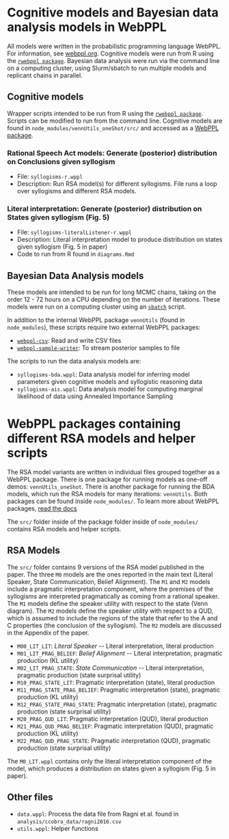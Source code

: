 # Cognitive models and Bayesian data analysis models in WebPPL

All models were written in the probabilistic programming language WebPPL. For information, see [webppl.org](http://webppl.org/). Cognitive models were run from R using the [`rwebppl package`](https://github.com/mhtess/rwebppl). Bayesian data analysis were run via the command line on a computing cluster, using Slurm/sbatch to run multiple models and replicant chains in parallel.

## Cognitive models

Wrapper scripts intended to be run from R using the [`rwebppl package`](https://github.com/mhtess/rwebppl). Scripts can be modified to run from the command line. Cognitive models are found in `node_modules/vennUtils_oneShot/src/` and accessed as a [WebPPL package](https://webppl.readthedocs.io/en/master).

### Rational Speech Act models: Generate (posterior) distribution on Conclusions given syllogism
- File: `syllogisms-r.wppl`
- Description: Run RSA model(s) for different syllogisms. File runs a loop over syllogisms and different RSA models.

### Literal interpretation: Generate (posterior) distribution on States given syllogism (Fig. 5)
- File: `syllogisms-literalListener-r.wppl`
- Description: Literal interpretation model to produce distribution on states given syllogism (Fig. 5 in paper)
- Code to run from R found in `diagrams.Rmd`

## Bayesian Data Analysis models

These models are intended to be run for long MCMC chains, taking on the order 12 - 72 hours on a CPU depending on the number of iterations. These models were run on a computing cluster using an [`sbatch`](https://slurm.schedmd.com/sbatch.html) script.

In addition to the internal WebPPL package `vennUtils` (found in `node_modules`), these scripts require two external WebPPL packages:
- [`webppl-csv`](https://github.com/mhtess/webppl-csv): Read and write CSV files
- [`webppl-sample-writer`](https://github.com/mhtess/webppl-sample-writer): To stream posterior samples to file

The scripts to run the data analysis models are:
- `syllogisms-bda.wppl`: Data analysis model for inferring model parameters given cognitive models and syllogistic reasoning data
- `syllogisms-ais.wppl`: Data analysis model for computing marginal likelihood of data using Annealed Importance Sampling


# WebPPL packages containing different RSA models and helper scripts

The RSA model variants are written in individual files grouped together as a WebPPL package.
There is one package for running models as one-off demos: `vennUtils_oneShot`. There is another package for running the BDA models, which run the RSA models for many iterations: `vennUtils`.
Both packages can be found inside `node_modules/`.
To learn more about WebPPL packages, [read the docs](https://webppl.readthedocs.io/en/master/packages.html)

The `src/` folder inside of the package folder inside of `node_modules/` contains RSA models and helper scripts.

## RSA Models

The `src/` folder contains 9 versions of the RSA model published in the paper. The three `M0` models are the ones reported in the main text (Literal Speaker, State Communication, Belief Alignment). The `M1` and `M2` models include a pragmatic interpretation component, where the premises of the syllogisms are interpreted pragmatically as coming from a rational speaker. The `M1` models define the speaker utility with respect to the state (Venn diagram). The `M2` models define the speaker utility with respect to a QUD, which is assumed to include the regions of the state that refer to the A and C properties (the conclusion of the syllogism). The `M2` models are discussed in the Appendix of the paper.


- `M00_LIT_LIT`: *Literal Speaker* -- Literal interpretation, literal production
- `M01_LIT_PRAG_BELIEF`: *Belief Alignment* -- Literal interpretation, pragmatic production (KL utility)
- `M02_LIT_PRAG_STATE`: *State Communication* -- Literal interpretation, pragmatic production (state surprisal utility)
- `M10_PRAG_STATE_LIT`: Pragmatic interpretation (state), literal production
- `M11_PRAG_STATE_PRAG_BELIEF`: Pragmatic interpretation (state), pragmatic production (KL utility)
- `M12_PRAG_STATE_PRAG_STATE`: Pragmatic interpretation (state), pragmatic production (state surprisal utility)
- `M20_PRAG_QUD_LIT`: Pragmatic interpretation (QUD), literal production
- `M21_PRAG_QUD_PRAG_BELIEF`: Pragmatic interpretation (QUD), pragmatic production (KL utility)
- `M22_PRAG_QUD_PRAG_STATE`: Pragmatic interpretation (QUD), pragmatic production (state surprisal utility)

The `M0_LIT.wppl` contains only the literal interpretation component of the model, which produces a distribution on states given a syllogism (Fig. 5 in paper).

## Other files

- `data.wppl`: Process the data file from Ragni et al. found in `analysis/ccobra_data/ragni2016.csv`
- `utils.wppl`: Helper functions

